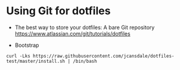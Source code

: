 # Using Git for dotfiles

- The best way to store your dotfiles: A bare Git repository
https://www.atlassian.com/git/tutorials/dotfiles

- Bootstrap
```
curl -Lks https://raw.githubusercontent.com/jcansdale/dotfiles-test/master/install.sh | /bin/bash
```
